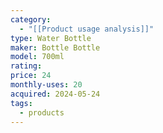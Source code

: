 ```yaml
---
category:
  - "[[Product usage analysis]]"
type: Water Bottle
maker: Bottle Bottle
model: 700ml
rating: 
price: 24
monthly-uses: 20
acquired: 2024-05-24
tags:
  - products
---
```

